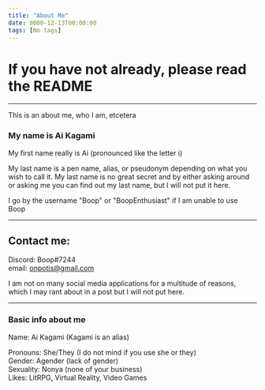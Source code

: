 ```yaml
---
title: "About Me"
date: 0000-12-13T00:00:00
tags: [No tags]
---
```


# If you have not already, please read the README

---
This is an about me, who I am, etcetera

### My name is Ai Kagami
My first name really is Ai (pronounced like the letter i)

My last name is a pen name, alias, or pseudonym depending on what you wish to call it. My last name is no great secret and by either asking around or asking me you can find out my last name, but I will not put it here.

I go by the username "Boop" or "BoopEnthusiast" if I am unable to use Boop

---
## Contact me:
Discord: Boop#7244  
email: onpotis@gmail.com

I am not on many social media applications for a multitude of reasons, which I may rant about in a post but I will not put here.

---
### Basic info about me
Name: Ai Kagami (Kagami is an alias)  

Pronouns: She/They (I do not mind if you use she or they)  
Gender: Agender (lack of gender)  
Sexuality: Nonya (none of your business)  
Likes: LitRPG, Virtual Reality, Video Games  
